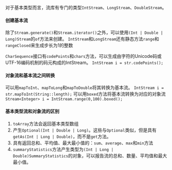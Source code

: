 对于基本类型而言，流库有专门的类型`IntStream`、`LongStream`、`DoubleStream`。
#### 创建基本流
除了`Stream.generate()`和`Stream.iterator()`之外，可以使用`(Int | Double | Long)Stream`的`of`方法来创建。
`IntStream`和`LongStream`还有静态方法`range`和`rangeClosed`来生成步长为1的整数

`CharSequence`接口有`codePoints`和`chars`方法，可以生成由字符的Unicode码或UTF-16编码机制的码元构成的IntStream。
`IntStream i = str.codePoints();`
#### 对象流和基本流之间转换
可以用`mapToInt`、`mapToLong`和`mapToDouble`将其转换为基本流。
`IntStream i = str.mapToInt(String::length);`
可以用`boxed`方法将基本流转换为对应的对象流
`Stream<Integer> i = IntStream.range(0,100).boxed();`
#### 基本类型流和对象流的区别
1. `toArray`方法会返回基本类型数组
2. 产生`Optional(Int | Double | Long)`。这些与`Optional`类似，但是具有`getAs(Int | Long | Double)`，而不是`get`方法。
3. 具有返回总和、平均值、最大最小值的：`sum`、`average`、`max`和`min`方法
4. `summaryStatistics`方法产生类型为`(Int | Long | Double)SummaryStatistics`的对象，可以报告流的总和、数量、平均值和最大最小值。